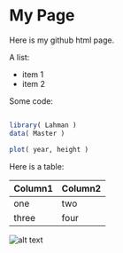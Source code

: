# My Page

Here is my github html page.

A list:
* item 1
* item 2

Some code:

```r

library( Lahman )
data( Master )

plot( year, height )

```

Here is a table:

Column1 | Column2
--------|---------
one | two
three | four

![alt text](https://github.com/lecy/regression-simulations/blob/master/GIFS/confidence%20intervals.gif "simulation")
